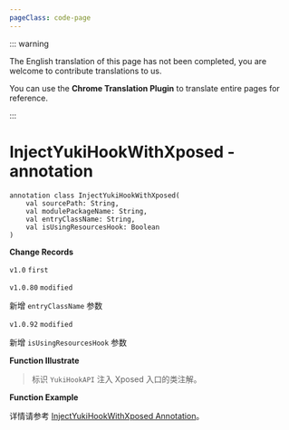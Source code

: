 ```yaml
---
pageClass: code-page
---
```


::: warning

The English translation of this page has not been completed, you are welcome to contribute translations to us.

You can use the **Chrome Translation Plugin** to translate entire pages for reference.

:::

# InjectYukiHookWithXposed <span class="symbol">- annotation</span>

```kotlin:no-line-numbers
annotation class InjectYukiHookWithXposed(
    val sourcePath: String,
    val modulePackageName: String,
    val entryClassName: String,
    val isUsingResourcesHook: Boolean
)
```

**Change Records**

`v1.0` `first`

`v1.0.80` `modified`

新增 `entryClassName` 参数

`v1.0.92` `modified`

新增 `isUsingResourcesHook` 参数

**Function Illustrate**

> 标识 `YukiHookAPI` 注入 Xposed 入口的类注解。

**Function Example**

详情请参考 [InjectYukiHookWithXposed Annotation](../../../../../../../config/xposed-using#injectyukihookwithxposed-annotation)。